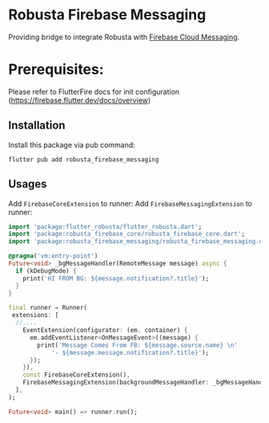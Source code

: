 # Robusta Firebase Messaging

Providing bridge to integrate Robusta with [Firebase Cloud Messaging](https://firebase.flutter.dev/docs/messaging/overview/).

# Prerequisites:

Please refer to FlutterFire docs for init configuration (https://firebase.flutter.dev/docs/overview)

## Installation

Install this package via pub command:

```
flutter pub add robusta_firebase_messaging
```

## Usages

Add `FirebaseCoreExtension` to runner:
Add `FirebaseMessagingExtension` to runner:

```dart
import 'package:flutter_robusta/flutter_robusta.dart';
import 'package:robusta_firebase_core/robusta_firebase_core.dart';
import 'package:robusta_firebase_messaging/robusta_firebase_messaging.dart';

@pragma('vm:entry-point')
Future<void> _bgMessageHandler(RemoteMessage message) async {
  if (kDebugMode) {
    print('HI FROM BG: ${message.notification?.title}');
  }
}

final runner = Runner(
 extensions: [
  //....
    EventExtension(configurator: (em, container) {
      em.addEventListener<OnMessageEvent>((message) {
        print('Message Comes From FB: ${message.source.name} \n'
            '- ${message.message.notification?.title}');
      });
    }),
    const FirebaseCoreExtension(),
    FirebaseMessagingExtension(backgroundMessageHandler: _bgMessageHandler),
  ],
);

Future<void> main() => runner.run();
```
